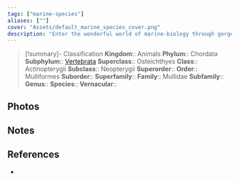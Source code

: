 ```yaml
---
tags: ["marine-species"]
aliases: [""]
cover: "Assets/default_marine_species_cover.png"
description: "Enter the wonderful world of marine-biology through gorgeous underwater pictures of marine animals. Mullidae is the family of goatfishes and mullets."
---
```

> [!summary]- Classification
**Kingdom**:: Animals
**Phylum**:: Chordata
**Subphylum**:: [Vertebrata](Vertebrata.md)
**Superclass**:: Osteichthyes
**Class**:: Actinopterygii
**Subclass**::  Neopterygii
**Superorder**:: 
**Order**:: Mulliformes
**Suborder**:: 
**Superfamily**::
**Family**:: Mullidae
**Subfamily**::
**Genus**::
**Species**::
**Vernacular**::

## Photos

## Notes

## References
- 